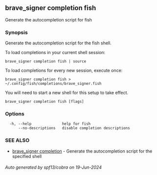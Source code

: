 ## brave_signer completion fish

Generate the autocompletion script for fish

### Synopsis

Generate the autocompletion script for the fish shell.

To load completions in your current shell session:

	brave_signer completion fish | source

To load completions for every new session, execute once:

	brave_signer completion fish > ~/.config/fish/completions/brave_signer.fish

You will need to start a new shell for this setup to take effect.


```
brave_signer completion fish [flags]
```

### Options

```
  -h, --help              help for fish
      --no-descriptions   disable completion descriptions
```

### SEE ALSO

* [brave_signer completion](brave_signer_completion.md)	 - Generate the autocompletion script for the specified shell

###### Auto generated by spf13/cobra on 19-Jun-2024
